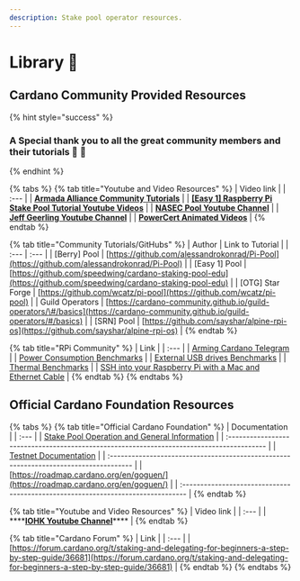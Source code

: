 ```yaml
---
description: Stake pool operator resources.
---
```


# Library 🏫

## Cardano Community Provided Resources

{% hint style="success" %}
### A Special thank you to all the great community members and their tutorials 🙏 🤗
{% endhint %}

{% tabs %}
{% tab title="Youtube and Video Resources" %}
| Video link |
| :--- |
| [**Armada Alliance Community Tutorials**](https://www.youtube.com/channel/UCligunhcmbMYaBUMvONsKwg) |
| [**\[Easy 1\] Raspberry Pi Stake Pool Tutorial Youtube Videos**](https://www.youtube.com/watch?v=tZykFS5D-jk&list=PLBhbLwOuj0DfTnneuG3vyoDHY7Dv_aiyq) |
| [**NASEC Pool Youtube Channel**](https://www.youtube.com/channel/UCv-eePQ0EpSV-jf-nJUPeeA/featured) |
| [**Jeff Geerling Youtube Channel**](https://www.youtube.com/channel/UCR-DXc1voovS8nhAvccRZhg) |
| [**PowerCert Animated Videos**](https://www.youtube.com/channel/UCJQJ4GjTiq5lmn8czf8oo0Q) |
{% endtab %}

{% tab title="Community Tutorials/GitHubs" %}
| Author | Link to Tutorial |
| :--- | :--- |
| \[Berry\] Pool | [https://github.com/alessandrokonrad/Pi-Pool](https://github.com/alessandrokonrad/Pi-Pool) |
| \[Easy 1\] Pool | [https://github.com/speedwing/cardano-staking-pool-edu](https://github.com/speedwing/cardano-staking-pool-edu) |
| \[OTG\] Star Forge | [https://github.com/wcatz/pi-pool](https://github.com/wcatz/pi-pool) |
| Guild Operators | [https://cardano-community.github.io/guild-operators/\#/basics](https://cardano-community.github.io/guild-operators/#/basics) |
| \[SRN\] Pool | [https://github.com/sayshar/alpine-rpi-os](https://github.com/sayshar/alpine-rpi-os) |
{% endtab %}

{% tab title="RPi Community" %}
| Link |
| :--- |
| [Arming Cardano Telegram](https://github.com/rekuenkdr/master/tree/44e80aa783ef319f1f88f701f497d59f81d033cd/joinchat/FeKTCBu-pn5OUZUz4joF2w/README.md) |
| [Power Consumption Benchmarks](https://www.pidramble.com/wiki/benchmarks/power-consumption) |
| [External USB drives Benchmarks](https://www.pidramble.com/wiki/benchmarks/external-usb-drives) |
| [Thermal Benchmarks](https://downey.io/blog/raspberry-pi-4-heatsinks-and-fans/) |
| [SSH into your Raspberry Pi with a Mac and Ethernet Cable](https://medium.com/@tzhenghao/how-to-ssh-into-your-raspberry-pi-with-a-mac-and-ethernet-cable-636a197d055) |
{% endtab %}
{% endtabs %}

## Official Cardano Foundation Resources

{% tabs %}
{% tab title="Official Cardano Foundation" %}
| Documentation |
| :--- |
| [Stake Pool Operation and General Information](https://cardano.org/stake-pool-operation/) |
| :---------------------------------------------------------------------------------------- |
| [Testnet Documentation](https://developers.cardano.org/en/testnets/cardano/overview/) |
| :------------------------------------------------------------------------------------ |
| [https://roadmap.cardano.org/en/goguen/](https://roadmap.cardano.org/en/goguen/) |
| :------------------------------------------------------------------------------- |
{% endtab %}

{% tab title="Youtube and Video Resources" %}
| Video link |
| :--- |
| \*\*\*\*[**IOHK Youtube Channel**](https://www.youtube.com/channel/UCBJ0p9aCW-W82TwNM-z3V2w)\*\*\*\* |
{% endtab %}

{% tab title="Cardano Forum" %}
| Link |
| :--- |
| [https://forum.cardano.org/t/staking-and-delegating-for-beginners-a-step-by-step-guide/36681](https://forum.cardano.org/t/staking-and-delegating-for-beginners-a-step-by-step-guide/36681) |
{% endtab %}
{% endtabs %}

